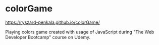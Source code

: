 # colorGame
https://ryszard-penkala.github.io/colorGame/

Playing colors game created with usage of JavaScript during "The Web Developer Bootcamp" course on Udemy. 
